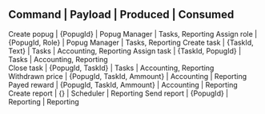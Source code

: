 Command | Payload | Produced | Consumed
---------------------------------------
Create popug | {PopugId} | Popug Manager | Tasks, Reporting
Assign role | {PopugId, Role} | Popug Manager | Tasks, Reporting 
Create task | {TaskId, Text} | Tasks | Accounting, Reporting 
Assign task | {TaskId, PopugId} | Tasks | Accounting, Reporting  
Close task | {PopugId, TaskId} | Tasks | Accounting, Reporting   
Withdrawn price | {PopugId, TaskId, Ammount} | Accounting | Reporting  
Payed reward | {PopugId, TaskId, Ammount} | Accounting | Reporting 
Create report | {} | Scheduler |  Reporting
Send report | {PopugId} | Reporting | Reporting 
